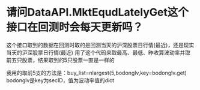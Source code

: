 # 请问DataAPI.MktEqudLatelyGet这个接口在回测时会每天更新吗？

这个接口取到的数据在回测时取的是回测当天的沪深股票日行情(最近)，还是现实当天的沪深股票日行情(最近)
用了这个代码来取最高、最低、昨收算波动率并取前五只股票，结果取到的5只股票一直是一样的

我用的取前5支的方法是：buy_list=nlargest(5,bodonglv,key=bodonglv.get)
bodonglv是key为secID，值为波动率值的dict